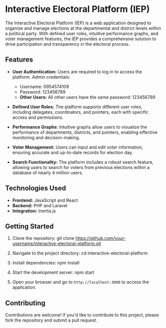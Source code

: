 # Interactive Electoral Platform (IEP)

The Interactive Electoral Platform (IEP) is a web application designed to organize and manage elections at the departmental and district levels within a political party. With defined user roles, intuitive performance graphs, and voter management features, the IEP provides a comprehensive solution to drive participation and transparency in the electoral process.

## Features

-   **User Authentication:** Users are required to log in to access the platform. Admin credentials:

    -   Username: 0954574109
    -   Password: 123456789
    -   **Other Users:** All other users have the same password: 123456789

-   **Defined User Roles:** The platform supports different user roles, including delegates, coordinators, and pointers, each with specific access and permissions.

-   **Performance Graphs:** Intuitive graphs allow users to visualize the performance of departments, districts, and pointers, enabling effective monitoring and decision-making.

-   **Voter Management:** Users can input and edit voter information, ensuring accurate and up-to-date records for election day.

-   **Search Functionality:** The platform includes a robust search feature, allowing users to search for voters from previous elections within a database of nearly 4 million users.

## Technologies Used

-   **Frontend:** JavaScript and React
-   **Backend:** PHP and Laravel
-   **Integration:** Inertia.js

## Getting Started

1. Clone the repository: git clone https://github.com/your-username/interactive-electoral-platform.git

2. Navigate to the project directory: cd interactive-electoral-platform

3. Install dependencies: npm install

4. Start the development server: npm start

5. Open your browser and go to `http://localhost:3000` to access the application.

## Contributing

Contributions are welcome! If you'd like to contribute to this project, please fork the repository and submit a pull request.
